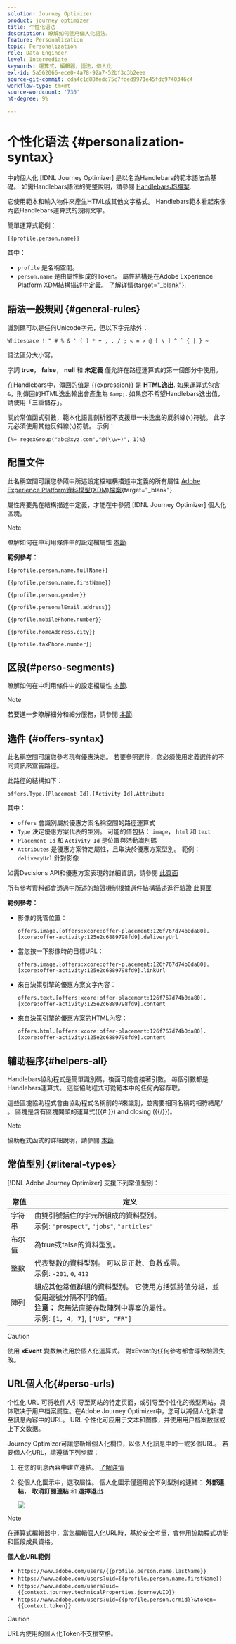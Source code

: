 ```yaml
---
solution: Journey Optimizer
product: journey optimizer
title: 个性化语法
description: 瞭解如何使用個人化語法。
feature: Personalization
topic: Personalization
role: Data Engineer
level: Intermediate
keywords: 運算式，編輯器，語法，個人化
exl-id: 5a562066-ece0-4a78-92a7-52bf3c3b2eea
source-git-commit: cda4c1d88fedc75c7fded9971e45fdc9740346c4
workflow-type: tm+mt
source-wordcount: '730'
ht-degree: 9%

---
```


# 个性化语法 {#personalization-syntax}

中的個人化 [!DNL Journey Optimizer] 是以名為Handlebars的範本語法為基礎。
如需Handlebars語法的完整說明，請參閱 [HandlebarsJS檔案](https://handlebarsjs.com/).

它使用範本和輸入物件來產生HTML或其他文字格式。 Handlebars範本看起來像內嵌Handlebars運算式的規則文字。

簡單運算式範例：

`{{profile.person.name}}`

其中：

* `profile` 是名稱空間。
* `person.name` 是由屬性組成的Token。 屬性結構是在Adobe Experience Platform XDM結構描述中定義。 [了解详情](https://experienceleague.adobe.com/docs/experience-platform/xdm/home.html?lang=zh-Hans){target="_blank"}.

## 語法一般規則 {#general-rules}

識別碼可以是任何Unicode字元，但以下字元除外：

```
Whitespace ! " # % & ' ( ) * + , . / ; < = > @ [ \ ] ^ ` { | } ~
```

語法區分大小寫。

字詞 **true**， **false**， **null** 和 **未定義** 僅允許在路徑運算式的第一個部分中使用。

在Handlebars中，傳回的值是 {{expression}} 是 **HTML逸出**. 如果運算式包含 `&`，則傳回的HTML逸出輸出會產生為 `&amp;`. 如果您不希望Handlebars逸出值，請使用「三重儲存」。

關於常值函式引數，範本化語言剖析器不支援單一未逸出的反斜線(`\`)符號。 此字元必須使用其他反斜線(`\`)符號。 示例：

`{%= regexGroup("abc@xyz.com","@(\\w+)", 1)%}`

## 配置文件

此名稱空間可讓您參照中所述設定檔結構描述中定義的所有屬性 [Adobe Experience Platform資料模型(XDM)檔案](https://experienceleague.adobe.com/docs/experience-platform/xdm/home.html?lang=zh-Hans){target="_blank"}.

屬性需要先在結構描述中定義，才能在中參照 [!DNL Journey Optimizer] 個人化區塊。

>[!NOTE]
>
>瞭解如何在中利用條件中的設定檔屬性 [本節](functions/helpers.md#if-function).

**範例參考：**

`{{profile.person.name.fullName}}`

`{{profile.person.name.firstName}}`

`{{profile.person.gender}}`

`{{profile.personalEmail.address}}`

`{{profile.mobilePhone.number}}`

`{{profile.homeAddress.city}}`

`{{profile.faxPhone.number}}`

## 区段{#perso-segments}

瞭解如何在中利用條件中的設定檔屬性 [本節](functions/helpers.md#if-function).

>[!NOTE]
>若要進一步瞭解細分和細分服務，請參閱 [本節](../segment/about-segments.md).

## 选件 {#offers-syntax}

此名稱空間可讓您參考現有優惠決定。
若要參照選件，您必須使用定義選件的不同資訊來宣告路徑。

此路徑的結構如下：

`offers.Type.[Placement Id].[Activity Id].Attribute`

其中：

* `offers` 會識別屬於優惠方案名稱空間的路徑運算式
* `Type`  決定優惠方案代表的型別。 可能的值包括： `image`， `html` 和 `text`
* `Placement Id` 和 `Activity Id` 是位置與活動識別碼
* `Attributes` 是優惠方案特定屬性，且取決於優惠方案型別。 範例： `deliveryUrl` 針對影像

如需Decisions API和優惠方案表現的詳細資訊，請參閱 [此頁面](../offers/api-reference/offer-delivery-api/decisioning-api.md)

所有參考資料都會透過中所述的驗證機制根據選件結構描述進行驗證 [此頁面](personalization-validation.md)

**範例參考：**

* 影像的託管位置：

   `offers.image.[offers:xcore:offer-placement:126f767d74b0da80].[xcore:offer-activity:125e2c6889798fd9].deliveryUrl`

* 當您按一下影像時的目標URL：

   `offers.image.[offers:xcore:offer-placement:126f767d74b0da80].[xcore:offer-activity:125e2c6889798fd9].linkUrl`

* 來自決策引擎的優惠方案文字內容：

   `offers.text.[offers:xcore:offer-placement:126f767d74b0da80].[xcore:offer-activity:125e2c6889798fd9].content`

* 來自決策引擎的優惠方案的HTML內容：

   `offers.html.[offers:xcore:offer-placement:126f767d74b0da80].[xcore:offer-activity:125e2c6889798fd9].content`


## 辅助程序{#helpers-all}

Handlebars協助程式是簡單識別碼，後面可能會接著引數。
每個引數都是Handlebars運算式。 這些協助程式可從範本中的任何內容存取。

這些區塊協助程式會由協助程式名稱前的#來識別，並需要相同名稱的相符結尾/ 。
區塊是含有區塊開頭的運算式({{# }}) and closing ({{/}})。


>[!NOTE]
>
>協助程式函式的詳細說明，請參閱 [本節](functions/helpers.md).

## 常值型別 {#literal-types}

[!DNL Adobe Journey Optimizer] 支援下列常值型別：

| 常值 | 定义 |
| ------- | ---------- |
| 字符串 | 由雙引號括住的字元所組成的資料型別。 <br>示例: `"prospect"`, `"jobs"`, `"articles"` |
| 布尔值 | 為true或false的資料型別。 |
| 整数 | 代表整數的資料型別。 可以是正數、負數或零。 <br>示例: `-201`, `0`, `412` |
| 陣列 | 組成其他常值群組的資料型別。 它使用方括弧將值分組，並使用逗號分隔不同的值。 <br> **注意：** 您無法直接存取陣列中專案的屬性。 <br> 示例: `[1, 4, 7]`, `["US", "FR"]` |

>[!CAUTION]
>
>使用 **xEvent** 變數無法用於個人化運算式。 對xEvent的任何參考都會導致驗證失敗。

## URL個人化{#perso-urls}

个性化 URL 可将收件人引导至网站的特定页面，或引导至个性化的微型网站，具体取决于用户档案属性。在Adobe Journey Optimizer中，您可以將個人化新增至訊息內容中的URL。 URL 个性化可应用于文本和图像，并使用用户档案数据或上下文数据。

Journey Optimizer可讓您新增個人化欄位，以個人化訊息中的一或多個URL。 若要個人化URL，請遵循下列步驟：

1. 在您的訊息內容中建立連結。 [了解详情](../email/message-tracking.md#insert-links)
1. 從個人化圖示中，選取屬性。 個人化圖示僅適用於下列型別的連結： **外部連結**， **取消訂閱連結** 和 **選擇退出**.

   ![](assets/perso-url.png)

>[!NOTE]
>
>在運算式編輯器中，當您編輯個人化URL時，基於安全考量，會停用協助程式功能和區段成員資格。

**個人化URL範例**

* `https://www.adobe.com/users/{{profile.person.name.lastName}}`
* `https://www.adobe.com/users?uid={{profile.person.name.firstName}}`
* `https://www.adobe.com/usera?uid={{context.journey.technicalProperties.journeyUID}}`
* `https://www.adobe.com/users?uid={{profile.person.crmid}}&token={{context.token}}`

>[!CAUTION]
>
>URL內使用的個人化Token不支援空格。
